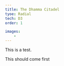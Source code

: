 ```yaml
---
title: The Dhamma Citadel
tyoe: Radial
tech: D3
order: 1

images: 
    -  
---
```


This is a test. 

This should come first 
